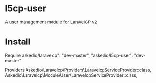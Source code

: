 # l5cp-user
A user management module for LaravelCP v2

# Install

Require
    askedio/laravelcp": "dev-master",
    "askedio/l5cp-user": "dev-master"


Providers
    Askedio\Laravelcp\Providers\LaravelcpServiceProvider::class,
    Askedio\Laravelcp\Module\User\LaravelcpServiceProvider::class,

